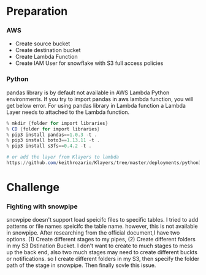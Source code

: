 # Preparation

### AWS
* Create source bucket 
* Create destination bucket 
* Create Lambda Function 
* Create IAM User for snowflake with S3 full access policies

### Python 
pandas library is by default not available in AWS Lambda Python environments. If you try to import pandas in aws lambda function, you will get below error. For using pandas library in Lambda function a Lambda Layer needs to attached to the Lambda function. 
```powershell
% mkdir {folder for import libraries}
% CD {folder for import libraries}
% pip3 install pandas==1.0.3 -t .
% pip3 install boto3==1.13.11 -t .
% pip3 install s3fs==0.4.2 -t .

# or add the layer from Klayers to lambda 
https://github.com/keithrozario/Klayers/tree/master/deployments/python3.8/arns

```

# Challenge 

### Fighting with snowpipe 
snowpipe doesn't support load speicifc files to specific tables. I tried to add patterns or file names speicifc the table name. however, this is not available in snowpipe. After researching from the official document,I have two options. (1) Create different stages to my pipes, (2) Create different folders in my S3 Dstination Bucket. I don't want to create to much stages to mess up the back end, also two much stages may need to create different buckts or notifications. so I create different folders in my S3, then specify the folder path of the stage in snowpipe. Then finally sovle this issue.


